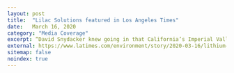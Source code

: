 ```yaml
---
layout: post
title:  "Lilac Solutions featured in Los Angeles Times"
date:   March 16, 2020
category: "Media Coverage"
excerpt: “David Snydacker knew going in that California’s Imperial Valley was a “graveyard for lithium extraction technologies.”… But several deep-pocketed investors think Snydacker’s technology may finally launch a new domestic clean energy industry.“
external: https://www.latimes.com/environment/story/2020-03-16/lithium-startup-lilac-solutions-bill-gates-salton-sea
sitemap: false
noindex: true
---
```


